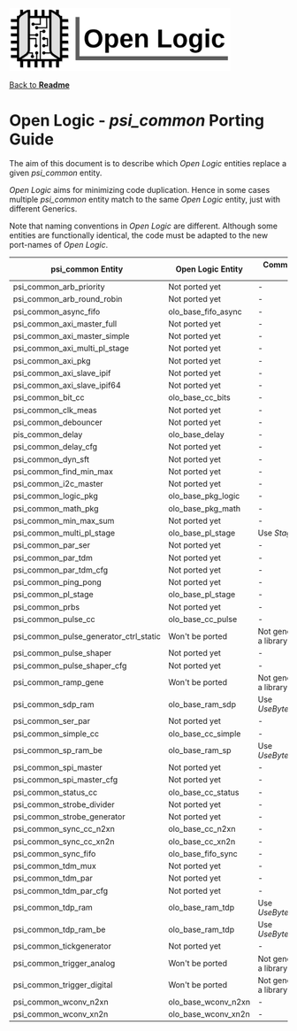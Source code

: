 <img src="../doc/Logo.png" alt="Logo" width="400">

[Back to **Readme**](../Readme.md)

# Open Logic - *psi_common* Porting Guide

The aim of this document is to describe which *Open Logic* entities replace a given *psi_common* entity. 

*Open Logic* aims for minimizing code duplication. Hence in some cases multiple *psi_common* entity match to the same *Open Logic* entity, just with different Generics. 

Note that naming conventions in *Open Logic* are different. Although some entities are functionally identical, the code must be adapted to the new port-names of *Open Logic*.

| psi_common Entity                      | Open Logic Entity   | Comments / Generic Values                  |
| -------------------------------------- | ------------------- | ------------------------------------------ |
| psi_common_arb_priority                | Not ported yet      | -                                          |
| psi_common_arb_round_robin             | Not ported yet      | -                                          |
| psi_common_async_fifo                  | olo_base_fifo_async | -                                          |
| psi_common_axi_master_full             | Not ported yet      | -                                          |
| psi_common_axi_master_simple           | Not ported yet      | -                                          |
| psi_common_axi_multi_pl_stage          | Not ported yet      | -                                          |
| psi_common_axi_pkg                     | Not ported yet      | -                                          |
| psi_common_axi_slave_ipif              | Not ported yet      | -                                          |
| psi_common_axi_slave_ipif64            | Not ported yet      | -                                          |
| psi_common_bit_cc                      | olo_base_cc_bits    | -                                          |
| psi_common_clk_meas                    | Not ported yet      | -                                          |
| psi_common_debouncer                   | Not ported yet      | -                                          |
| pis_common_delay                       | olo_base_delay      | -                                          |
| psi_common_delay_cfg                   | Not ported yet      | -                                          |
| psi_common_dyn_sft                     | Not ported yet      | -                                          |
| psi_common_find_min_max                | Not ported yet      | -                                          |
| psi_common_i2c_master                  | Not ported yet      | -                                          |
| psi_common_logic_pkg                   | olo_base_pkg_logic  | -                                          |
| psi_common_math_pkg                    | olo_base_pkg_math   | -                                          |
| psi_common_min_max_sum                 | Not ported yet      | -                                          |
| psi_common_multi_pl_stage              | olo_base_pl_stage   | Use *Stages_g*=1                           |
| psi_common_par_ser                     | Not ported yet      | -                                          |
| psi_common_par_tdm                     | Not ported yet      | -                                          |
| psi_common_par_tdm_cfg                 | Not ported yet      | -                                          |
| psi_common_ping_pong                   | Not ported yet      | -                                          |
| psi_common_pl_stage                    | olo_base_pl_stage   | -                                          |
| psi_common_prbs                        | Not ported yet      | -                                          |
| psi_common_pulse_cc                    | olo_base_cc_pulse   | -                                          |
| psi_common_pulse_generator_ctrl_static | Won't be ported     | Not generic enough for a library component |
| psi_common_pulse_shaper                | Not ported yet      | -                                          |
| psi_common_pulse_shaper_cfg            | Not ported yet      | -                                          |
| psi_common_ramp_gene                   | Won't be ported     | Not generic enough for a library component |
| psi_common_sdp_ram                     | olo_base_ram_sdp    | Use *UseByteEnable_g*=False                |
| psi_common_ser_par                     | Not ported yet      | -                                          |
| psi_common_simple_cc                   | olo_base_cc_simple  | -                                          |
| psi_common_sp_ram_be                   | olo_base_ram_sp     | Use *UseByteEnable_g*=True                 |
| psi_common_spi_master                  | Not ported yet      | -                                          |
| psi_common_spi_master_cfg              | Not ported yet      | -                                          |
| psi_common_status_cc                   | olo_base_cc_status  | -                                          |
| psi_common_strobe_divider              | Not ported yet      | -                                          |
| psi_common_strobe_generator            | Not ported yet      | -                                          |
| psi_common_sync_cc_n2xn                | olo_base_cc_n2xn    | -                                          |
| psi_common_sync_cc_xn2n                | olo_base_cc_xn2n    | -                                          |
| psi_common_sync_fifo                   | olo_base_fifo_sync  | -                                          |
| psi_common_tdm_mux                     | Not ported yet      | -                                          |
| psi_common_tdm_par                     | Not ported yet      | -                                          |
| psi_common_tdm_par_cfg                 | Not ported yet      | -                                          |
| psi_common_tdp_ram                     | olo_base_ram_tdp    | Use *UseByteEnable_g*=False                |
| psi_common_tdp_ram_be                  | olo_base_ram_tdp    | Use *UseByteEnable_g*=True                 |
| psi_common_tickgenerator               | Not ported yet      | -                                          |
| psi_common_trigger_analog              | Won't be ported     | Not generic enough for a library component |
| psi_common_trigger_digital             | Won't be ported     | Not generic enough for a library component |
| psi_common_wconv_n2xn                  | olo_base_wconv_n2xn | -                                          |
| psi_common_wconv_xn2n                  | olo_base_wconv_xn2n | -                                          |

